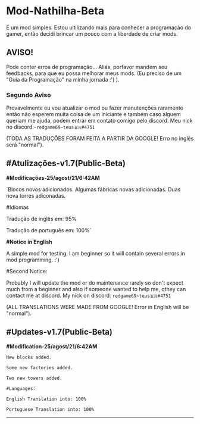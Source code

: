 # Mod-Nathilha-Beta

  É um mod simples. Estou ultilizando mais para conhecer a programação do gamer, então decidi brincar um pouco com a liberdade de criar mods. 
     

<h2>AVISO!</h2>

  Pode conter erros de programação...
  Aliás, porfavor mandem seu feedbacks, para que eu possa melhorar meus mods. 
  (Eu preciso de um "Guia da Programação" na minha jornada :') ).
 
 <h3>Segundo Aviso</h3>

  Provavelmente eu vou atualizar o mod ou fazer manutenções raramente então não esperem muita coisa de um iniciante e também caso alguem queriam me ajuda, podem entrar em contato comigo pelo discord. 
   Meu nick no discord:`~redgame69~teus🇧🇷#4751`

(TODA AS TRADUÇÕES FORAM FEITA A PARTIR DA GOOGLE! Erro no inglês será "normal").

 <h2>#Atulizações-v1.7(Public-Beta)</h2>

  <b>#Modificações-25/agost/21/6:42AM</b>
  
  `Blocos novos adicionados.
  Algumas fábricas novas adicionadas.
  Duas nova torres adiconadas.
  
   #Idiomas
  
   Tradução de inglês em: 95%

   Tradução de português em: 100%`


 <b>#Notice in English</b>
  
  A simple mod for testing. I am beginner so it will contain several errors in mod programming.                    :') 
  
 #Second Notice: 
  
  Probably I will update the mod or do maintenance rarely so don't expect much from a beginner and also if someone wanted to help me, qthey can contact me at discord.
    My nick on discord: `redgame69~teus🇧🇷#4751` 
  
  (ALL TRANSLATIONS WERE MADE FROM GOOGLE! Error in English will be "normal").

   <h2>#Updates-v1.7(Public-Beta)</h2></center>

   <b>#Modification-25/agost/21/6:42AM</b>

    New blocks added. 
  
    Some new factories added.
  
    Two new towers added.
    
    #Languages:
   
    English Translation into: 100% 
   
    Portuguese Translation into: 100%
  
   ***************************************
  
  
